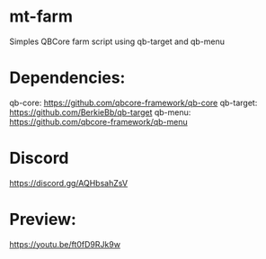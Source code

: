 # mt-farm
Simples QBCore farm script using qb-target and qb-menu

# Dependencies:
qb-core: https://github.com/qbcore-framework/qb-core
qb-target: https://github.com/BerkieBb/qb-target
qb-menu: https://github.com/qbcore-framework/qb-menu

# Discord
https://discord.gg/AQHbsahZsV 

# Preview:
https://youtu.be/ft0fD9RJk9w
